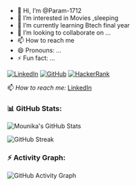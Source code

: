 - 👋 Hi, I’m @Param-1712
- 👀 I’m interested in Movies ,sleeping
- 🌱 I’m currently learning Btech final year
- 💞️ I’m looking to collaborate on ...
- 📫 How to reach me 
- 😄 Pronouns: ...
- ⚡ Fun fact: ...

<!---
Param-1712/Param-1712 is a ✨ special ✨ repository because its `README.md` (this file) appears on your GitHub profile.
You can click the Preview link to take a look at your changes.
--->
[![LinkedIn](https://img.shields.io/badge/LinkedIn-0077B5?style=for-the-badge&logo=linkedin&logoColor=white)](https://www.linkedin.com/in/paramesh-edavalapati-794b47309/)
[![GitHub](https://img.shields.io/badge/GitHub-181717?style=for-the-badge&logo=github&logoColor=white)](https://github.com/Param-1712)
[![HackerRank](https://img.shields.io/badge/HackerRank-00EA64?style=for-the-badge&logo=hackerrank&logoColor=white)]()

📫 *How to reach me:* [LinkedIn](https://www.linkedin.com/in/paramesh-edavalapati-794b47309/)
### 📊 GitHub Stats:
![Mounika's GitHub Stats](https://github-readme-stats.vercel.app/api?username=Param-1712&show_icons=true&theme=radical)

![GitHub Streak](https://streak-stats.demolab.com?user=&theme=radical&hiParam-1712de_border=true)

### ⚡ Activity Graph:
![GitHub Activity Graph](https://github-readme-activity-graph.vercel.app/graph?username=Param-1712&theme=react-dark)
